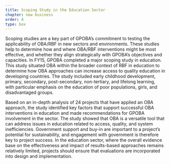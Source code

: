 ```yaml
---
title: Scoping Study in the Education Sector
chapter: new business
order: 4
type: box
---
```


Scoping studies are a key part of GPOBA’s commitment to testing the applicability of OBA/RBF in new sectors and environments. These studies help to determine how and where OBA/RBF interventions might be most effective, and whether they align strategically with GPOBA’s objectives and capacities. In FY15, GPOBA completed a major scoping study in education. This study situated OBA within the broader context of RBF in education to determine how OBA approaches can increase access to quality education in developing countries. The study included early childhood development, primary, secondary, post-secondary, non-tertiary, and lifelong learning, with particular emphasis on the education of poor populations, girls, and disadvantaged groups.

Based on an in-depth analysis of 24 projects that have applied an OBA approach, the study identified key factors that support successful OBA interventions in education and made recommendations for GPOBA involvement in the sector. The study showed that OBA is a versatile tool that can address issues in education related to access, quality, and system inefficiencies. Government support and buy-in are important to a project’s potential for sustainability, and engagement with government is therefore key to project success. In the education sector, where the overall evidence base on the effectiveness and impact of results-based approaches remains relatively limited, projects should ensure that evaluations are incorporated into design and implementation. 